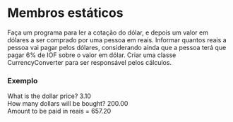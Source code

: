 #  Membros estáticos

Faça um programa para ler a cotação do dólar, e depois um valor em dólares a ser comprado por
uma pessoa em reais. Informar quantos reais a pessoa vai pagar pelos dólares, considerando ainda
que a pessoa terá que pagar 6% de IOF sobre o valor em dólar. Criar uma classe CurrencyConverter
para ser responsável pelos cálculos.<br>

### Exemplo

What is the dollar price? 3.10<br>
How many dollars will be bought? 200.00<br>
Amount to be paid in reais = 657.20<br>

